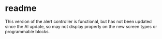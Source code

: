 # readme
This version of the alert controller is functional, but has not been updated since the AI update, so may not display properly on the new screen types or programmable blocks.
